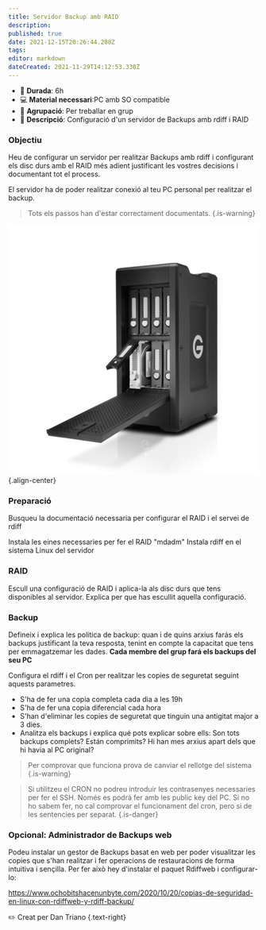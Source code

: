 ```yaml
---
title: Servidor Backup amb RAID
description: 
published: true
date: 2021-12-15T20:26:44.288Z
tags: 
editor: markdown
dateCreated: 2021-11-29T14:12:53.330Z
---
```




- :calendar: **Durada**: 6h
- :computer: **Material necessari**:PC amb SO compatible
- :busts_in_silhouette: **Agrupació**: Per treballar en grup
- :notebook_with_decorative_cover: **Descripció**: Configuració d'un servidor de Backups amb rdiff i RAID

### Objectiu
Heu de configurar un servidor per realitzar Backups amb rdiff i configurant els disc durs amb el RAID més adient justificant les vostres decisions i documentant tot el process.

El servidor ha de poder realitzar conexió al teu PC personal per realitzar el backup.

> Tots els passos han d'estar correctament documentats.
> {.is-warning}

![raid-nas.png.wdthumb.1280.1280.webp](/informatica/smr/m6/raid-nas.png.wdthumb.1280.1280.webp){.align-center}

### Preparació
Busqueu la documentació necessaria per configurar el RAID i el servei de rdiff

Instala les eines necessaries per fer el RAID "mdadm"
Instala rdiff en el sistema Linux del servidor

### RAID

Escull una configuració de RAID i aplica-la als disc durs que tens disponibles al servidor. Explica per que has escullit aquella configuració.

### Backup
 
Defineix i explica les politica de backup: quan i de quins arxius farás els backups justificant la teva resposta, tenint en compte la capacitat que tens per emmagatzemar les dades. **Cada membre del grup fará els backups del seu PC**

Configura el rdiff i el Cron per realitzar les copies de seguretat seguint aquests parametres.
 - S'ha de fer una copia completa cada dia a les 19h
 - S'ha de fer una copia diferencial cada hora
 - S'han d'eliminar les copies de seguretat que tinguin una antigitat major a 3 dies.
 - Analitza els backups i explica qué pots explicar sobre ells: Son tots backups complets? Están comprimits? Hi han mes arxius apart dels que hi havia al PC original?
 
>  Per comprovar que funciona prova de canviar el rellotge del sistema
{.is-warning}

>  Si utilitzeu el CRON no podreu introduir les contrasenyes necessaries per fer el SSH. Només es podrá fer amb les public key del PC. Si no ho sabem fer, no cal comprovar el funcionament del cron, pero si de les sentencies per separat.
{.is-danger}

### Opcional: Administrador de Backups web
Podeu instalar un gestor de Backups basat en web per poder visualitzar les copies que s'han realitzar i fer operacions de restauracions de forma intuitiva i sençilla. Per fer això hey d'instalar el paquet Rdiffweb i configurar-lo:

https://www.ochobitshacenunbyte.com/2020/10/20/copias-de-seguridad-en-linux-con-rdiffweb-y-rdiff-backup/


:pencil2: Creat per Dan Triano {.text-right}